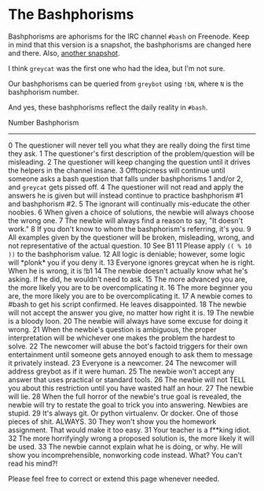 # The Bashphorisms

Bashphorisms are aphorisms for the IRC channel `#bash` on Freenode. Keep
in mind that this version is a snapshot, the bashphorisms are changed
here and there. Also, [another
snapshot](http://mywiki.wooledge.org/BashFAQ/064).

I think `greycat` was the first one who had the idea, but I\'m not sure.

Our bashphorisms can be queried from `greybot` using `!bN`, where `N` is
the bashphorism number.

And yes, these bashphorisms reflect the daily reality in `#bash`.

  Number   Bashphorism
  -------- ----------------------------------------------------------------------------------------------------------------------------------------------------------------
  0        The questioner will never tell you what they are really doing the first time they ask.
  1        The questioner's first description of the problem/question will be misleading.
  2        The questioner will keep changing the question until it drives the helpers in the channel insane.
  3        Offtopicness will continue until someone asks a bash question that falls under bashphorisms 1 and/or 2, and `greycat` gets pissed off.
  4        The questioner will not read and apply the answers he is given but will instead continue to practice bashphorism #1 and bashphorism #2.
  5        The ignorant will continually mis-educate the other noobies.
  6        When given a choice of solutions, the newbie will always choose the wrong one.
  7        The newbie will always find a reason to say, \"It doesn't work.\"
  8        If you don't know to whom the bashphorism's referring, it's you.
  9        All examples given by the questioner will be broken, misleading, wrong, and not representative of the actual question.
  10       See B1
  11       Please apply `(( % 10 ))` to the bashphorism value.
  12       All logic is deniable; however, some logic will \*plonk\* you if you deny it.
  13       Everyone ignores greycat when he is right. When he is wrong, it is !b1
  14       The newbie doesn't actually know what he's asking. If he did, he wouldn't need to ask.
  15       The more advanced you are, the more likely you are to be overcomplicating it.
  16       The more beginner you are, the more likely you are to be overcomplicating it.
  17       A newbie comes to #bash to get his script confirmed. He leaves disappointed.
  18       The newbie will not accept the answer you give, no matter how right it is.
  19       The newbie is a bloody loon.
  20       The newbie will always have some excuse for doing it wrong.
  21       When the newbie's question is ambiguous, the proper interpretation will be whichever one makes the problem the hardest to solve.
  22       The newcomer will abuse the bot's factoid triggers for their own entertainment until someone gets annoyed enough to ask them to message it privately instead.
  23       Everyone is a newcomer.
  24       The newcomer will address greybot as if it were human.
  25       The newbie won't accept any answer that uses practical or standard tools.
  26       The newbie will not TELL you about this restriction until you have wasted half an hour.
  27       The newbie will lie.
  28       When the full horror of the newbie's true goal is revealed, the newbie will try to restate the goal to trick you into answering. Newbies are stupid.
  29       It's always git. Or python virtualenv. Or docker. One of those pieces of shit. ALWAYS.
  30       They won't show you the homework assignment. That would make it too easy.
  31       Your teacher is a f\*\*king idiot.
  32       The more horrifyingly wrong a proposed solution is, the more likely it will be used.
  33       The newbie cannot explain what he is doing, or why. He will show you incomprehensible, nonworking code instead. What? You can't read his mind?!

Please feel free to correct or extend this page whenever needed.
